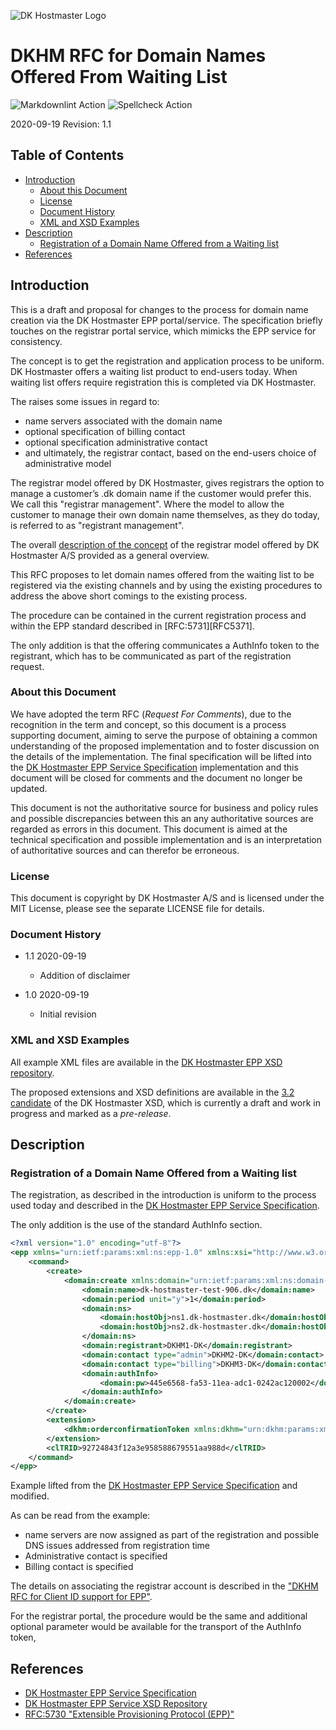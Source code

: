 ![DK Hostmaster Logo](https://www.dk-hostmaster.dk/sites/default/files/dk-logo_0.png)

# DKHM RFC for Domain Names Offered From Waiting List

![Markdownlint Action](https://github.com/DK-Hostmaster/DKHM-RFC-Waiting_list/workflows/Markdownlint%20Action/badge.svg)
![Spellcheck Action](https://github.com/DK-Hostmaster/DKHM-RFC-Waiting_list/workflows/Spellcheck%20Action/badge.svg)

2020-09-19
Revision: 1.1

## Table of Contents

<!-- MarkdownTOC bracket=round levels="1,2,3,4" indent="  " autolink="true" autoanchor="true" -->

- [Introduction](#introduction)
  - [About this Document](#about-this-document)
  - [License](#license)
  - [Document History](#document-history)
  - [XML and XSD Examples](#xml-and-xsd-examples)
- [Description](#description)
  - [Registration of a Domain Name Offered from a Waiting list](#registration_of_a_domain_name_offered_from_a_waiting_list)
- [References](#references)

<!-- /MarkdownTOC -->

<a id="introduction"></a>
## Introduction

This is a draft and proposal for changes to the process for domain name creation via the DK Hostmaster EPP portal/service. The specification briefly touches on the registrar portal service, which mimicks the EPP service for consistency.

The concept is to get the registration and application process to be uniform. DK Hostmaster offers a waiting list product to end-users today. When waiting list offers require registration this is completed via DK Hostmaster.

The raises some issues in regard to:

- name servers associated with the domain name
- optional specification of billing contact
- optional specification administrative contact
- and ultimately, the registrar contact, based on the end-users choice of administrative model

The registrar model offered by DK Hostmaster, gives registrars the option to manage a customer’s .dk domain name if the customer would prefer this. We call this "registrar management". Where the model to allow the customer to manage their own domain name themselves, as they do today, is referred to as "registrant management".

The overall [description of the concept][CONCEPT] of the registrar model offered by DK Hostmaster A/S provided as a general overview.

This RFC proposes to let domain names offered from the waiting list to be registered via the existing channels and by using the existing procedures to address the above short comings to the existing process.

The procedure can be contained in the current registration process and within the EPP standard described in [RFC:5731][RFC5371].

The only addition is that the offering communicates a AuthInfo token to the registrant, which has to be communicated as part of the registration request.

<a id="about-this-document"></a>
### About this Document

We have adopted the term RFC (_Request For Comments_), due to the recognition in the term and concept, so this document is a process supporting document, aiming to serve the purpose of obtaining a common understanding of the proposed implementation and to foster discussion on the details of the implementation. The final specification will be lifted into the [DK Hostmaster EPP Service Specification][DKHMEPPSPEC] implementation and this document will be closed for comments and the document no longer be updated.

This document is not the authoritative source for business and policy rules and possible discrepancies between this an any authoritative sources are regarded as errors in this document. This document is aimed at the technical specification and possible implementation and is an interpretation of authoritative sources and can therefor be erroneous.

<a id="license"></a>
### License

This document is copyright by DK Hostmaster A/S and is licensed under the MIT License, please see the separate LICENSE file for details.

<a id="document-history"></a>
### Document History

- 1.1 2020-09-19
  - Addition of disclaimer

- 1.0 2020-09-19
  - Initial revision

<a id="xml-and-xsd-examples"></a>
### XML and XSD Examples

All example XML files are available in the [DK Hostmaster EPP XSD repository][DKHMXSDSPEC].

The proposed extensions and XSD definitions are available in the  [3.2 candidate][DKHMXSD3.2] of the DK Hostmaster XSD, which is currently a draft and work in progress and marked as a  _pre-release_.

<a id="description"></a>
## Description

<a id="registration_of_a_domain_name_offered_from_a_waiting_list"></a>
### Registration of a Domain Name Offered from a Waiting list

The registration, as described in the introduction is uniform to the process used today and described in the [DK Hostmaster EPP Service Specification][DKHMEPPSPEC].

The only addition is the use of the standard AuthInfo section.

```xml
<?xml version="1.0" encoding="utf-8"?>
<epp xmlns="urn:ietf:params:xml:ns:epp-1.0" xmlns:xsi="http://www.w3.org/2001/XMLSchema-instance" xsi:schemaLocation="urn:ietf:params:xml:ns:epp-1.0 epp-1.0.xsd">
    <command>
        <create>
            <domain:create xmlns:domain="urn:ietf:params:xml:ns:domain-1.0" xsi:schemaLocation="urn:ietf:params:xml:ns:domain-1.0 domain-1.0.xsd">
                <domain:name>dk-hostmaster-test-906.dk</domain:name>
                <domain:period unit="y">1</domain:period>
                <domain:ns>
                    <domain:hostObj>ns1.dk-hostmaster.dk</domain:hostObj>
                    <domain:hostObj>ns2.dk-hostmaster.dk</domain:hostObj>
                </domain:ns>
                <domain:registrant>DKHM1-DK</domain:registrant>
                <domain:contact type="admin">DKHM2-DK</domain:contact>
                <domain:contact type="billing">DKHM3-DK</domain:contact>
                <domain:authInfo>
                    <domain:pw>445e6568-fa53-11ea-adc1-0242ac120002</domain:pw>
                </domain:authInfo>
            </domain:create>
        </create>
        <extension>
            <dkhm:orderconfirmationToken xmlns:dkhm="urn:dkhm:params:xml:ns:dkhm-3.0">testtoken</dkhm:orderconfirmationToken>
        </extension>
        <clTRID>92724843f12a3e958588679551aa988d</clTRID>
    </command>
</epp>
```

Example lifted from the [DK Hostmaster EPP Service Specification][DKHMEPPSPEC] and modified.

As can be read from the example:

- name servers are now assigned as part of the registration and possible DNS issues addressed from registration time
- Administrative contact is specified
- Billing contact is specified

The details on associating the registrar account is described in the ["DKHM RFC for Client ID support for EPP"][DKHMRFCCLID].

For the registrar portal, the procedure would be the same and additional optional parameter would be available for the transport of the AuthInfo token,

<a id="references"></a>
## References

- [DK Hostmaster EPP Service Specification][DKHMEPPSPEC]
- [DK Hostmaster EPP Service XSD Repository][DKHMXSDSPEC]
- [RFC:5730 "Extensible Provisioning Protocol (EPP)"][RFC5730]

[RFC5730]: https://www.rfc-editor.org/rfc/rfc5730.html
[DKHMEPPSPEC]: https://github.com/DK-Hostmaster/epp-service-specification
[DKHMXSDSPEC]: https://github.com/DK-Hostmaster/epp-xsd-files
[DKHMXSD3.2]: https://github.com/DK-Hostmaster/epp-xsd-files/blob/master/dkhm-3.2.xsd
[DKHMRFCCLID]: https://github.com/DK-Hostmaster/DKHM-RFC-CLID
[CONCEPT]: https://www.dk-hostmaster.dk/en/new-basis-collaboration-between-registrars-and-dk-hostmaster
